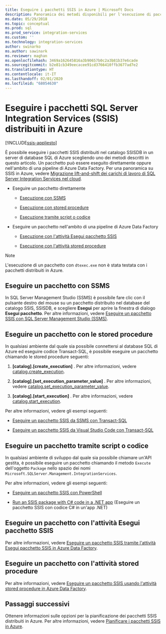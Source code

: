 ```yaml
---
title: Eseguire i pacchetti SSIS in Azure | Microsoft Docs
description: Panoramica dei metodi disponibili per l'esecuzione di pacchetti SSIS distribuiti nel database SQL di Azure.
ms.date: 05/29/2018
ms.topic: conceptual
ms.prod: sql
ms.prod_service: integration-services
ms.custom: ''
ms.technology: integration-services
author: swinarko
ms.author: sawinark
ms.reviewer: maghan
ms.openlocfilehash: 3469a162645816a3b90657b0c2a3b81b37e6cade
ms.sourcegitcommit: b2e81cb349eecacee91cd3766410ffb3677ad7e2
ms.translationtype: HT
ms.contentlocale: it-IT
ms.lasthandoff: 02/01/2020
ms.locfileid: "68054630"
---
```

# <a name="run-sql-server-integration-services-ssis-packages-deployed-in-azure"></a>Eseguire i pacchetti SQL Server Integration Services (SSIS) distribuiti in Azure

[!INCLUDE[ssis-appliesto](../../includes/ssis-appliesto-ssvrpluslinux-asdb-asdw-xxx.md)]



È possibile eseguire i pacchetti SSIS distribuiti nel catalogo SSISDB in un server di database SQL di Azure scegliendo uno dei metodi descritti in questo articolo. Un pacchetto può essere eseguito direttamente oppure nell'ambito di una pipeline di Azure Data Factory. Per una panoramica su SSIS in Azure, vedere [Migrazione lift-and-shift dei carichi di lavoro di SQL Server Integration Services nel cloud](ssis-azure-lift-shift-ssis-packages-overview.md).

- Eseguire un pacchetto direttamente

  - [Esecuzione con SSMS](#ssms)

  - [Esecuzione con stored procedure](#sproc)

  - [Esecuzione tramite script o codice](#script)

- Eseguire un pacchetto nell'ambito di una pipeline di Azure Data Factory

  - [Esecuzione con l'attività Esegui pacchetto SSIS](#exec_activity)

  - [Esecuzione con l'attività stored procedure](#sproc_activity)

> [!NOTE]
> L'esecuzione di un pacchetto con `dtexec.exe` non è stata testata con i pacchetti distribuiti in Azure.

## <a name="ssms"></a> Eseguire un pacchetto con SSMS

In SQL Server Management Studio (SSMS) è possibile fare clic con il pulsante destro del mouse su un pacchetto distribuito nel database del catalogo SSIS, SSISDB, e scegliere **Esegui** per aprire la finestra di dialogo **Esegui pacchetto**. Per altre informazioni, vedere [Eseguire un pacchetto SSIS con SQL Server Management Studio (SSMS)](../ssis-quickstart-run-ssms.md).

## <a name="sproc"></a> Eseguire un pacchetto con le stored procedure

In qualsiasi ambiente dal quale sia possibile connettersi al database SQL di Azure ed eseguire codice Transact-SQL, è possibile eseguire un pacchetto chiamando le stored procedure seguenti:

1. **[catalog].[create_execution]** . Per altre informazioni, vedere [catalog.create_execution](../system-stored-procedures/catalog-create-execution-ssisdb-database.md).

2. **[catalog].[set_execution_parameter_value]** . Per altre informazioni, vedere [catalog.set_execution_parameter_value](../system-stored-procedures/catalog-set-execution-parameter-value-ssisdb-database.md).

3. **[catalog].[start_execution]** . Per altre informazioni, vedere [catalog.start_execution](../system-stored-procedures/catalog-start-execution-ssisdb-database.md).

Per altre informazioni, vedere gli esempi seguenti:

- [Eseguire un pacchetto SSIS da SSMS con Transact-SQL](../ssis-quickstart-run-tsql-ssms.md)

- [Eseguire un pacchetto SSIS da Visual Studio Code con Transact-SQL](../ssis-quickstart-run-tsql-vscode.md)

## <a name="script"></a> Eseguire un pacchetto tramite script o codice

In qualsiasi ambiente di sviluppo dal quale sia possibile chiamare un'API gestita, è possibile eseguire un pacchetto chiamando il metodo `Execute` dell'oggetto `Package` nello spazio dei nomi `Microsoft.SQLServer.Management.IntegrationServices`.

Per altre informazioni, vedere gli esempi seguenti:

- [Eseguire un pacchetto SSIS con PowerShell](../ssis-quickstart-run-powershell.md)

- [Run an SSIS package with C# code in a .NET app](../ssis-quickstart-run-dotnet.md) (Eseguire un pacchetto SSIS con codice C# in un'app .NET)

## <a name="exec_activity"></a> Eseguire un pacchetto con l'attività Esegui pacchetto SSIS

Per altre informazioni, vedere [Eseguire un pacchetto SSIS tramite l'attività Esegui pacchetto SSIS in Azure Data Factory](https://docs.microsoft.com/azure/data-factory/how-to-invoke-ssis-package-ssis-activity).

## <a name="sproc_activity"></a> Eseguire un pacchetto con l'attività stored procedure

Per altre informazioni, vedere [Eseguire un pacchetto SSIS usando l'attività stored procedure in Azure Data Factory](https://docs.microsoft.com/azure/data-factory/how-to-invoke-ssis-package-stored-procedure-activity).

## <a name="next-steps"></a>Passaggi successivi

Ottenere informazioni sulle opzioni per la pianificazione dei pacchetti SSIS distribuiti in Azure. Per altre informazioni, vedere [Pianificare i pacchetti SSIS in Azure](ssis-azure-schedule-packages.md).
